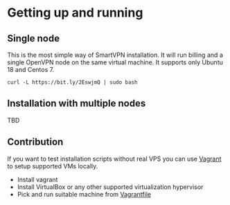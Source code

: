 # Getting up and running


## Single node

This is the most simple way of SmartVPN installation. It will run billing and a single OpenVPN node on the same virtual machine.
It supports only Ubuntu 18 and Centos 7.

`curl -L https://bit.ly/2EswjmQ | sudo bash`

## Installation with multiple nodes

TBD

## Contribution

If you want to test installation scripts without real VPS you can use [Vagrant](https://www.vagrantup.com/) to setup supported VMs locally.

* Install vagrant
* Install VirtualBox or any other supported virtualization hypervisor
* Pick and run suitable machine from [Vagrantfile](https://github.com/Mehonoshin/smartvpn/blob/master/setup/Vagrantfile)
